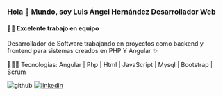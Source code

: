 ### Hola 👋 Mundo, soy Luis Ángel Hernández Desarrollador Web
#### 💪🏼 Excelente trabajo en equipo 

Desarrollador de Software trabajando en proyectos como backend y frontend para sistemas creados en PHP Y Angular ✨




👩🏻‍💻 Tecnologías:  Angular | Php | Html | JavaScript | Mysql | Bootstrap | Scrum
<div align="center>
![Software Developer Angular](https://raw.githubusercontent.com/Potential17/Potential17/master/github-logo-octocat-.gif)
            </div>
        
[<img src='https://cdn.jsdelivr.net/npm/simple-icons@3.0.1/icons/github.svg' alt='github' height='40'>](https://github.com/https://github.com/LuisAngelHS)  [<img src='https://cdn.jsdelivr.net/npm/simple-icons@3.0.1/icons/linkedin.svg' alt='linkedin' height='40'>](https://www.linkedin.com/in/https://www.linkedin.com/in/luis-angel-hernandez-web-developer//)  

